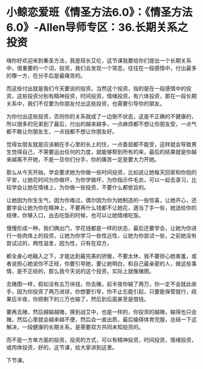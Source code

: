 # 小鲸恋爱班《情圣方法6.0》：《情圣方法6.0》-Allen导师专区：36.长期关系之投资

嗨你好欢迎来到秦圣方法，我是班长艾伦，这节课我要给你们提出一个长期关系中，很重要的一个词，投资，我们会发现一个常态，往往在一段感情中，付出最多的哪一方，在分手后是最痛苦的。

而这些付出就是我们今天要说的投资，当然这个投资，指的是在一段感情中的投资，这些投资分别有精神投资，时间投资，情绪投资，有六体投资，那在一段长期关系中，我们不仅要为你朋友付出这些投资，也需要引导你的朋友。

为你付出这些投资，否则你的关系就成了一边倒不状态，这是不正确的不健康的，所以很多的兄弟到了最后，付出的越来越多，一点麻烦都不想让你朋友受，一点气都不敢让你朋友生，一点钱都不想让你朋友好。

觉得女朋友就是应该躺在手心里的长上的住，一点委屈都不能受，这样就会导致男生觉得自己，不需要运出任何的力度，就能够帮到所有的来，最后的结果就是你越来越离不开她，不是一旦你们分手，你的痛苦一定是要大力开她。

那么从今天开始，学会要求她为你做一些时间投资，比如说让她每天回家和你抱的平安，让她花时间为你做坏，为你学做坏，为你指示件毛衣，可以一起去录习，比较学会让她在情绪上，为你做一些投资，不要什么都依旨的。

让她因为你生生气，因为你难过，偶尔因为你为她制造的一些惊喜，让她开心，还要学会让她为你在精神上，不要再什么钱都不让她花，適当了手一些，她送给你的规律，你够入口，出去吃饭的时候，也可以让她情绪吃饭。

慢慢形成一种，我们俩出门，学花钱都是一样的状态，最后还要学会，让她为你进行一些肉体上的投资，让她为你学习一些性近性，让她为你尝试一些，之前她没有尝试过的，两性滋舍，因为性，只有在双方。

都全身心地融入之下，才能达到最完美的骄傲，不要太休，我不要担心她害羞，或者说担心她说你不正经，你要引导她，要让她明白，和自己最亲密的人，做这些事情，是不正经的，那么我今天说的这个投资，实际上就像赌图。

去赌图一样，假如没有五万块钱，你去赌，前半夜你输了两万，你一定不会就此收手，因为你投资了两万进球，你想要引导，你不止忘能引起，只要能保管就行，结果后半夜，你把剩下的三万也输了，然后到后面甚至是借钱。

要再去赌，然后越输越赌，换到战艾中，也是一样的，你投资的越赌，输得也只会赌，然后心里就会越来越不便，然后会一直出质，最后输得体育完服，总结一下这解决，一段健康的长期关系，是需要双方共同未知投资的。

而不是一方单方面的投资，投资的方式，可以有精神投资，时间投资，情绪投资，或肉体投资，好的，这节课，给大家讲到这里。

下节课。